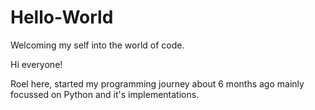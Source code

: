 # Hello-World
Welcoming my self into the world of code.

Hi everyone!

Roel here, started my programming journey about 6 months ago mainly focussed on Python and it's implementations.
